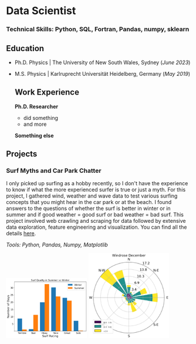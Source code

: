 # Data Scientist

### Technical Skills: Python, SQL, Fortran, Pandas, numpy, sklearn

## Education
- Ph.D. Physics | The University of New South Wales, Sydney (_June 2023_)
- M.S. Physics | Karlruprecht Universität Heidelberg, Germany (_May 2019_)

  ## Work Experience
  **Ph.D. Researcher**
  - did something
  - and more

   **Something else**

## Projects

### **Surf Myths and Car Park Chatter**
I only picked up surfing as a hobby recently, so I don't have the experience to know if what the more experienced surfer is true or just a myth. For this project, I gathered wind, weather and wave data to test various surfing concepts that you might hear in the car park or at the beach. I found answers to the questions of whether the surf is better in winter or in summer and if good weather = good surf or bad weather = bad surf. This project involved web crawling and scraping for data followed by extensive data exploration, feature engineering and visualization. You can find all the details [here](https://github.com/jcwons/SurfMyths-vs-Data).

*Tools: Python, Pandas, Numpy, Matplotlib* 

<img src="./files/img/Summer_vs_Winter.png" width="220"/> <img src="./files/img/Windrose.png" width="220" />




